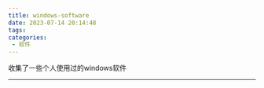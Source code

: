 ```yaml
---
title: windows-software
date: 2023-07-14 20:14:48
tags:
categories:
 - 软件
---
```

收集了一些个人使用过的windows软件
<!-- more -->
****